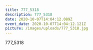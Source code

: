 ```yaml
---
title: 777_5318
description: 777_5318
date: 2020-10-07T14:04:12.089Z
event_date: 2020-10-07T14:04:12.121Z
picture: /images/uploads/777_5318.jpg
---
```

777_5318